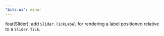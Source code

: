 ```yaml
---
"bits-ui": minor
---
```


feat(Slider): add `Slider.TickLabel` for rendering a label positioned relative to a `Slider.Tick`.
